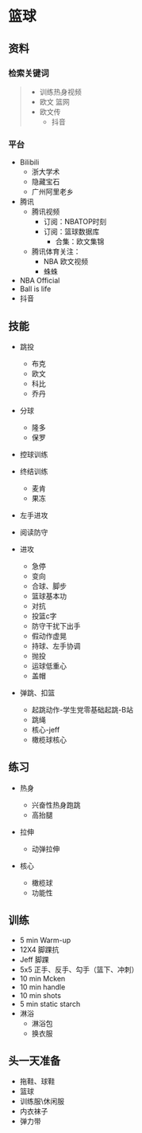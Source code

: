 # 篮球

## 资料

### 检索关键词

> - 训练热身视频
> - 欧文 篮网
> - 欧文传
>   - 抖音

### 平台

- Bilibili
  - 浙大学术
  - 隐藏宝石
  - 广州阿里老乡
- 腾讯
  - 腾讯视频
    - 订阅：NBATOP时刻
    - 订阅：篮球数据库 
      - 合集：欧文集锦
  - 腾讯体育关注：
    - NBA 欧文视频
    - 蛛蛛
- NBA Official
- Ball is life
- 抖音

## 技能

- 跳投
  - 布克
  - 欧文
  - 科比
  - 乔丹
- 分球
  - 隆多
  - 保罗
- 控球训练
- 终结训练
  - 麦肯
  - 果冻
- 左手进攻
- 阅读防守
- 进攻
  - 急停
  - 变向
  - 合球、脚步
  - 篮球基本功
  - 对抗
  - 投篮c字
  - 防守干扰下出手
  - 假动作虚晃
  - 持球、左手协调
  - 抛投
  - 运球低重心
  - 盖帽

- 弹跳、扣篮
  - 起跳动作-学生党零基础起跳-B站
  - 跳绳
  - 核心-jeff
  - 橄榄球核心


## 练习

- 热身
  - 兴奋性热身跑跳
  - 高抬腿

- 拉伸
  - 动弹拉伸

- 核心
  - 橄榄球
  - 功能性


## 训练

- 5 min Warm-up
- 12X4 脚踝抗
- Jeff 脚踝
- 5x5 正手、反手、勾手（篮下、冲刺）
- 10 min Mcken
- 10 min handle
- 10 min shots 
- 5 min static starch
- 淋浴
  - 淋浴包
  - 换衣服


## 头一天准备

- 拖鞋、球鞋
- 篮球
- 训练服\休闲服
- 内衣袜子
- 弹力带





